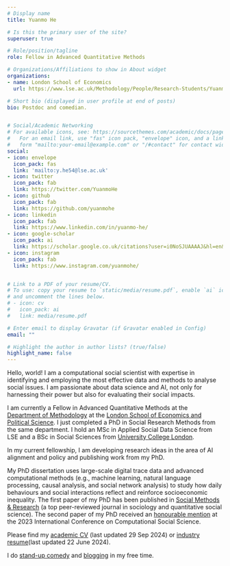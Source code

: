 ```yaml
---
# Display name
title: Yuanmo He

# Is this the primary user of the site?
superuser: true

# Role/position/tagline
role: Fellow in Advanced Quantitative Methods

# Organizations/Affiliations to show in About widget
organizations:
- name: London School of Economics
  url: https://www.lse.ac.uk/Methodology/People/Research-Students/Yuanmo-He/Yuanmo-He](https://www.lse.ac.uk/Methodology/People/Academic-Staff/Yuanmo-He/Yuanmo-He

# Short bio (displayed in user profile at end of posts)
bio: Postdoc and comedian.


# Social/Academic Networking
# For available icons, see: https://sourcethemes.com/academic/docs/page-builder/#icons
#   For an email link, use "fas" icon pack, "envelope" icon, and a link in the
#   form "mailto:your-email@example.com" or "/#contact" for contact widget.
social:
- icon: envelope
  icon_pack: fas
  link: 'mailto:y.he54@lse.ac.uk'
- icon: twitter
  icon_pack: fab
  link: https://twitter.com/YuanmoHe
- icon: github
  icon_pack: fab
  link: https://github.com/yuanmohe
- icon: linkedin
  icon_pack: fab
  link: https://www.linkedin.com/in/yuanmo-he/
- icon: google-scholar
  icon_pack: ai
  link: https://scholar.google.co.uk/citations?user=i0NoSJUAAAAJ&hl=en&oi=ao
- icon: instagram
  icon_pack: fab
  link: https://www.instagram.com/yuanmohe/


# Link to a PDF of your resume/CV.
# To use: copy your resume to `static/media/resume.pdf`, enable `ai` icons in `params.toml`, 
# and uncomment the lines below.
# - icon: cv
#   icon_pack: ai
#   link: media/resume.pdf

# Enter email to display Gravatar (if Gravatar enabled in Config)
email: ""

# Highlight the author in author lists? (true/false)
highlight_name: false
---
```


Hello, world! I am a computational social scientist with expertise in identifying and employing the most effective data and methods to analyse social issues. I am passionate about data science and AI, not only for harnessing their power but also for evaluating their social impacts.

I am currently a Fellow in Advanced Quantitative Methods at the [Department of Methodology](https://www.lse.ac.uk/methodology) at the [London School of Economics and Political Science](https://www.lse.ac.uk/). I just completed a PhD in Social Research Methods from the same department. I hold an MSc in Applied Social Data Science from LSE and a BSc in Social Sciences from [University College London](https://www.ucl.ac.uk/). 

In my current fellowship, I am developing research ideas in the area of AI alignment and policy and publishing work from my PhD.

My PhD dissertation uses large-scale digital trace data and advanced computational methods (e.g., machine learning, natural language processing, causal analysis, and social network analysis) to study how daily behaviours and social interactions reflect and reinforce socioeconomic inequality. The first paper of my PhD has been published in [Social Methods & Research](https://journals.sagepub.com/doi/10.1177/00491241231168665) (a top peer-reviewed journal in sociology and quantitative social science). The second paper of my PhD received an [honourable mention](https://ic2s2-2023.org/awards) at the 2023 International Conference on Computational Social Science.

Please find my [academic CV](/uploads/Yuanmo_He_Academic_CV.pdf) (last updated 29 Sep 2024) or [industry resume](/uploads/YuanmoHe_resume.pdf)(last updated 22 June 2024).

I do [stand-up comedy](https://yuanmohe.com/comedy/) and [blogging](https://substack.com/@yuanmohe?utm_source=profile-page) in my free time.


